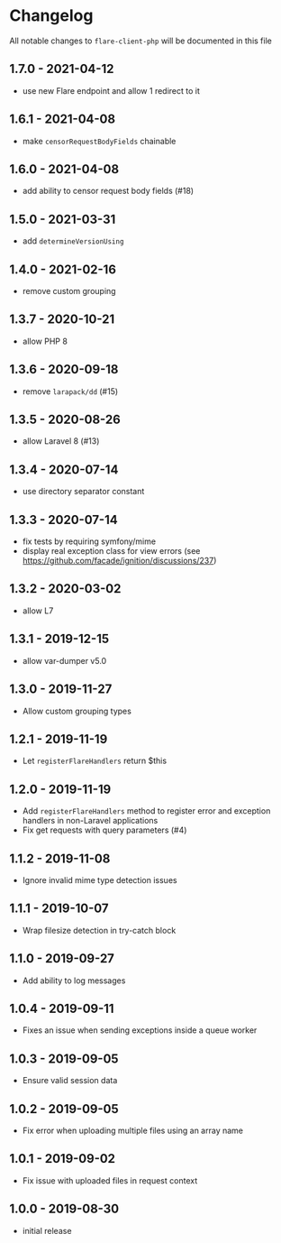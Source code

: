 # Changelog

All notable changes to `flare-client-php` will be documented in this file

## 1.7.0 - 2021-04-12

- use new Flare endpoint and allow 1 redirect to it
 
## 1.6.1 - 2021-04-08

- make `censorRequestBodyFields` chainable

## 1.6.0 - 2021-04-08

- add ability to censor request body fields (#18)

## 1.5.0 - 2021-03-31

- add `determineVersionUsing`

## 1.4.0 - 2021-02-16

- remove custom grouping

## 1.3.7 - 2020-10-21

- allow PHP 8

## 1.3.6 - 2020-09-18

- remove `larapack/dd` (#15)

## 1.3.5 - 2020-08-26

- allow Laravel 8 (#13)

## 1.3.4 - 2020-07-14

- use directory separator constant

## 1.3.3 - 2020-07-14

- fix tests by requiring symfony/mime
- display real exception class for view errors (see https://github.com/facade/ignition/discussions/237)

## 1.3.2 - 2020-03-02

- allow L7

## 1.3.1 - 2019-12-15

- allow var-dumper v5.0

## 1.3.0 - 2019-11-27

- Allow custom grouping types

## 1.2.1 - 2019-11-19

- Let `registerFlareHandlers` return $this

## 1.2.0 - 2019-11-19

- Add `registerFlareHandlers` method to register error and exception handlers in non-Laravel applications
- Fix get requests with query parameters (#4)

## 1.1.2 - 2019-11-08

- Ignore invalid mime type detection issues

## 1.1.1 - 2019-10-07

- Wrap filesize detection in try-catch block

## 1.1.0 - 2019-09-27

- Add ability to log messages

## 1.0.4 - 2019-09-11

- Fixes an issue when sending exceptions inside a queue worker

## 1.0.3 - 2019-09-05

- Ensure valid session data

## 1.0.2 - 2019-09-05

- Fix error when uploading multiple files using an array name

## 1.0.1 - 2019-09-02

- Fix issue with uploaded files in request context

## 1.0.0 - 2019-08-30

- initial release
